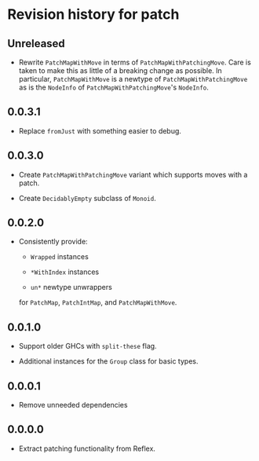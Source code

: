 # Revision history for patch

## Unreleased

* Rewrite `PatchMapWithMove` in terms of `PatchMapWithPatchingMove`.
  Care is taken to make this as little of a breaking change as possible.
  In particular, `PatchMapWithMove` is a newtype of `PatchMapWithPatchingMove` as is the `NodeInfo` of `PatchMapWithPatchingMove`'s `NodeInfo`.

## 0.0.3.1

* Replace `fromJust` with something easier to debug.

## 0.0.3.0

* Create `PatchMapWithPatchingMove` variant which supports moves with a patch.

* Create `DecidablyEmpty` subclass of `Monoid`.

## 0.0.2.0

* Consistently provide:

   - `Wrapped` instances

   - `*WithIndex` instances

   - `un*` newtype unwrappers

  for `PatchMap`, `PatchIntMap`, and `PatchMapWithMove`.

## 0.0.1.0

* Support older GHCs with `split-these` flag.

* Additional instances for the `Group` class for basic types.

## 0.0.0.1

* Remove unneeded dependencies

## 0.0.0.0

* Extract patching functionality from Reflex.
